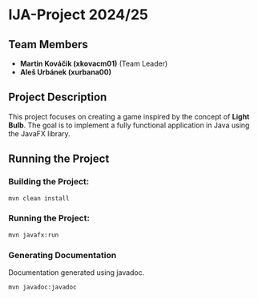 # IJA-Project 2024/25

## Team Members
- **Martin Kováčik (xkovacm01)** (Team Leader)
- **Aleš Urbánek (xurbana00)**

## Project Description
This project focuses on creating a game inspired by the concept of **Light Bulb**. The goal is to implement a fully functional application in Java using the JavaFX library.

## Running the Project

### Building the Project:

```
mvn clean install
```

### Running the Project:

```
mvn javafx:run
```

### Generating Documentation

Documentation generated using javadoc.

```
mvn javadoc:javadoc
```
